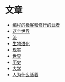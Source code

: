 <style>
  .page-header>a{display:none;}
  .site-footer{display:none;}
</style>
# 文章
+ [编程的极客和修行的武者](编程的极客和修行的武者.md)
+ [这个世界](这个世界.md)
+ [流](流.md)
+ [生物进化](生物进化.md)
+ [现实](现实.md)
+ [世界](世界.md)
+ [历史](历史.md)
+ [大学](大学.md)
+ [人为什么活着](人为什么活着.md)
